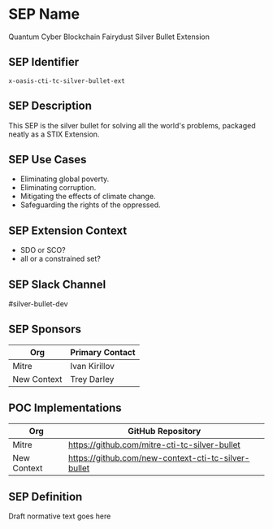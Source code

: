 # SEP Name
Quantum Cyber Blockchain Fairydust Silver Bullet Extension

## SEP Identifier
`x-oasis-cti-tc-silver-bullet-ext`

## SEP Description
This SEP is the silver bullet for solving all the world's problems,
packaged neatly as a STIX Extension.

## SEP Use Cases
* Eliminating global poverty.
* Eliminating corruption.
* Mitigating the effects of climate change.
* Safeguarding the rights of the oppressed.

## SEP Extension Context
* SDO or SCO?
* all or a constrained set?

## SEP Slack Channel
#silver-bullet-dev

## SEP Sponsors
Org | Primary Contact
--- | ---------------
Mitre | Ivan Kirillov
New Context | Trey Darley

## POC Implementations
Org | GitHub Repository
--- | -----------------
Mitre | https://github.com/mitre-cti-tc-silver-bullet
New Context | https://github.com/new-context-cti-tc-silver-bullet

## SEP Definition
Draft normative text goes here
